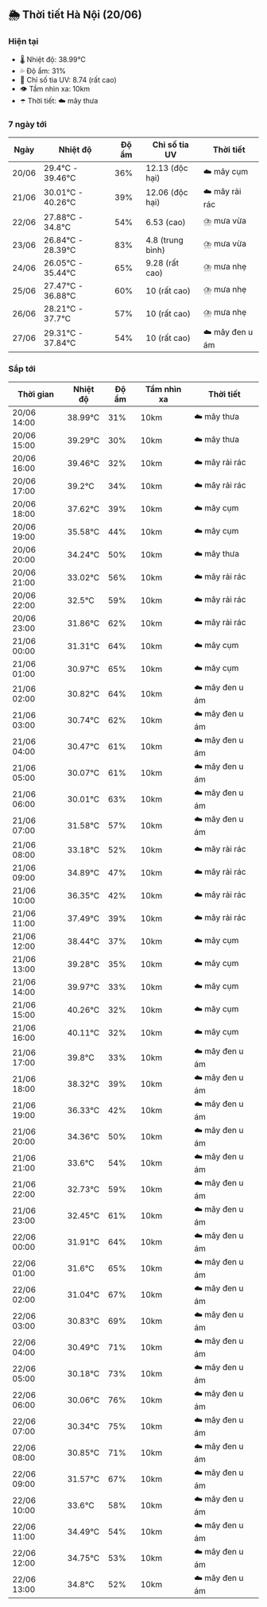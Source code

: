 ## 🌦️ Thời tiết Hà Nội (20/06)

### Hiện tại

- 🌡️ Nhiệt độ: 38.99℃
- 💦 Độ ẩm: 31%
- 🌟 Chỉ số tia UV: 8.74 (rất cao)
- 👁️ Tầm nhìn xa: 10km
- ☂️ Thời tiết: ☁️ mây thưa

### 7 ngày tới

| Ngày | Nhiệt độ | Độ ẩm | Chỉ số tia UV | Thời tiết |
| --- | --- | --- | --- | --- |
| 20/06 | 29.4℃ - 39.46℃ | 36% | 12.13 (độc hại) | ☁️ mây cụm |
| 21/06 | 30.01℃ - 40.26℃ | 39% | 12.06 (độc hại) | ☁️ mây rải rác |
| 22/06 | 27.88℃ - 34.8℃ | 54% | 6.53 (cao) | ⛈️ mưa vừa |
| 23/06 | 26.84℃ - 28.39℃ | 83% | 4.8 (trung bình) | ⛈️ mưa vừa |
| 24/06 | 26.05℃ - 35.44℃ | 65% | 9.28 (rất cao) | ⛈️ mưa nhẹ |
| 25/06 | 27.47℃ - 36.88℃ | 60% | 10 (rất cao) | ⛈️ mưa nhẹ |
| 26/06 | 28.21℃ - 37.7℃ | 57% | 10 (rất cao) | ⛈️ mưa nhẹ |
| 27/06 | 29.31℃ - 37.84℃ | 54% | 10 (rất cao) | ☁️ mây đen u ám |

### Sắp tới

| Thời gian | Nhiệt độ | Độ ẩm | Tầm nhìn xa | Thời tiết |
| --- | --- | --- | --- | --- |
| 20/06 14:00 | 38.99℃ | 31% | 10km | ☁️ mây thưa |
| 20/06 15:00 | 39.29℃ | 30% | 10km | ☁️ mây thưa |
| 20/06 16:00 | 39.46℃ | 32% | 10km | ☁️ mây rải rác |
| 20/06 17:00 | 39.2℃ | 34% | 10km | ☁️ mây rải rác |
| 20/06 18:00 | 37.62℃ | 39% | 10km | ☁️ mây cụm |
| 20/06 19:00 | 35.58℃ | 44% | 10km | ☁️ mây cụm |
| 20/06 20:00 | 34.24℃ | 50% | 10km | ☁️ mây thưa |
| 20/06 21:00 | 33.02℃ | 56% | 10km | ☁️ mây rải rác |
| 20/06 22:00 | 32.5℃ | 59% | 10km | ☁️ mây rải rác |
| 20/06 23:00 | 31.86℃ | 62% | 10km | ☁️ mây rải rác |
| 21/06 00:00 | 31.31℃ | 64% | 10km | ☁️ mây cụm |
| 21/06 01:00 | 30.97℃ | 65% | 10km | ☁️ mây cụm |
| 21/06 02:00 | 30.82℃ | 64% | 10km | ☁️ mây đen u ám |
| 21/06 03:00 | 30.74℃ | 62% | 10km | ☁️ mây đen u ám |
| 21/06 04:00 | 30.47℃ | 61% | 10km | ☁️ mây đen u ám |
| 21/06 05:00 | 30.07℃ | 61% | 10km | ☁️ mây đen u ám |
| 21/06 06:00 | 30.01℃ | 63% | 10km | ☁️ mây đen u ám |
| 21/06 07:00 | 31.58℃ | 57% | 10km | ☁️ mây đen u ám |
| 21/06 08:00 | 33.18℃ | 52% | 10km | ☁️ mây rải rác |
| 21/06 09:00 | 34.89℃ | 47% | 10km | ☁️ mây rải rác |
| 21/06 10:00 | 36.35℃ | 42% | 10km | ☁️ mây rải rác |
| 21/06 11:00 | 37.49℃ | 39% | 10km | ☁️ mây rải rác |
| 21/06 12:00 | 38.44℃ | 37% | 10km | ☁️ mây cụm |
| 21/06 13:00 | 39.28℃ | 35% | 10km | ☁️ mây cụm |
| 21/06 14:00 | 39.97℃ | 33% | 10km | ☁️ mây cụm |
| 21/06 15:00 | 40.26℃ | 32% | 10km | ☁️ mây cụm |
| 21/06 16:00 | 40.11℃ | 32% | 10km | ☁️ mây cụm |
| 21/06 17:00 | 39.8℃ | 33% | 10km | ☁️ mây đen u ám |
| 21/06 18:00 | 38.32℃ | 39% | 10km | ☁️ mây đen u ám |
| 21/06 19:00 | 36.33℃ | 42% | 10km | ☁️ mây đen u ám |
| 21/06 20:00 | 34.36℃ | 50% | 10km | ☁️ mây đen u ám |
| 21/06 21:00 | 33.6℃ | 54% | 10km | ☁️ mây đen u ám |
| 21/06 22:00 | 32.73℃ | 59% | 10km | ☁️ mây đen u ám |
| 21/06 23:00 | 32.45℃ | 61% | 10km | ☁️ mây đen u ám |
| 22/06 00:00 | 31.91℃ | 64% | 10km | ☁️ mây đen u ám |
| 22/06 01:00 | 31.6℃ | 65% | 10km | ☁️ mây đen u ám |
| 22/06 02:00 | 31.04℃ | 67% | 10km | ☁️ mây đen u ám |
| 22/06 03:00 | 30.83℃ | 69% | 10km | ☁️ mây đen u ám |
| 22/06 04:00 | 30.49℃ | 71% | 10km | ☁️ mây đen u ám |
| 22/06 05:00 | 30.18℃ | 73% | 10km | ☁️ mây đen u ám |
| 22/06 06:00 | 30.06℃ | 76% | 10km | ☁️ mây đen u ám |
| 22/06 07:00 | 30.34℃ | 75% | 10km | ☁️ mây đen u ám |
| 22/06 08:00 | 30.85℃ | 71% | 10km | ☁️ mây đen u ám |
| 22/06 09:00 | 31.57℃ | 67% | 10km | ☁️ mây đen u ám |
| 22/06 10:00 | 33.6℃ | 58% | 10km | ☁️ mây đen u ám |
| 22/06 11:00 | 34.49℃ | 54% | 10km | ☁️ mây đen u ám |
| 22/06 12:00 | 34.75℃ | 53% | 10km | ☁️ mây đen u ám |
| 22/06 13:00 | 34.8℃ | 52% | 10km | ☁️ mây đen u ám |
